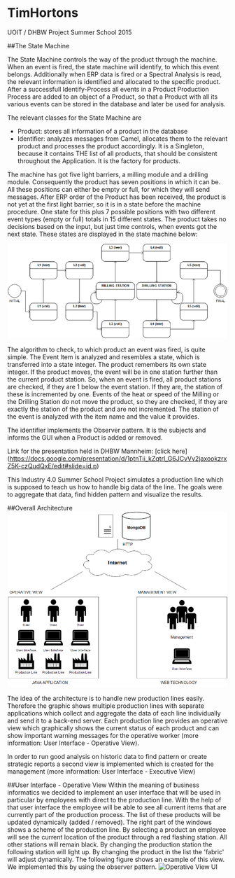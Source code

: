 # TimHortons
UOIT / DHBW Project Summer School 2015


##The State Machine

The State Machine controls the way of the product through the machine. When an event is fired, the state machine will identify, to which this event belongs. Additionally when ERP data is fired or a Spectral Analysis is read, the relevant information is identified and allocated to the specific product. After a successfull Identify-Process all events in a Product Production Process are added to an object of a Product, so that a Product with all its various events can be stored in the database and later be used for analysis.

The relevant classes for the State Machine are
- Product: stores all information of a product in the database
- Identifier: analyzes messages from Camel, allocates them to the relevant product and processes the product accordingly. It is a Singleton, because it contains THE list of all products, that should be consistent throughout the Application. It is the factory for products.

The machine has got five light barriers, a milling module and a drilling module. Consequently the product has seven positions in which it can be. All these positions can either be empty or full, for which they will send messages. After ERP order of the Product has been received, the product is not yet at the first light barrier, so it is in a state before the machine procedure. One state for this plus 7 possible positions with two different event types (empty or full) totals in 15 different states. The product takes no decisions based on the input, but just time controls, when events got the next state. These states are displayed in the state machine below:

![](https://github.com/ChristopherStumm/TimHortons/blob/master/Presentation%20materials/State_Machine.png)

The algorithm to check, to which product an event was fired, is quite simple. The Event Item is analyzed and resembles a state, which is transferred into a state integer. The product remembers its own state integer. If the product moves, the event will be in one station further than the current product station. So, when an event is fired, all product stations are checked, if they are 1 below the event station. If they are, the station of these is incremented by one. Events of the heat or speed of the Milling or the Drilling Station do not move the product, so they are checked, if they are exactly the station of the product and are not incremented. The station of the event is analyzed with the item name and the value it provides.

The identifier implements the Observer pattern. It is the subjects and informs the GUI when a Product is added or removed.


Link for the presentation held in DHBW Mannheim: [click here] (https://docs.google.com/presentation/d/1ptnTii_kZqtrl_G6JCvVv2jaxookzrxZ5K-czQudQxE/edit#slide=id.p)

This Industry 4.0 Summer School Project simulates a production line which is supposed to teach us how to handle big data of the line.
The goals were to aggregate that data, find hidden pattern and visualize the results.

##Overall Architecture
![](https://raw.githubusercontent.com/ChristopherStumm/TimHortons/master/Presentation%20materials/Architecture.png "Architectural Overview")

The idea of the architecture is to handle new production lines easily. Therefore the graphic shows multiple production lines with separate applications which collect and aggregate the data of each line individually and send it to a back-end server. Each production line provides an operative view which graphically shows the current status of each product and can show important warning messages for the operative worker (more information: User Interface - Operative View).

In order to run good analysis on historic data to find pattern or create strategic reports a second view is implemented which is created for the management (more information: User Interface - Executive View)

##User Interface - Operative View
Within the meaning of business informatics we decided to implement an user interface that will be used in particular by employees with direct to the production line. With the help of that user interface the employee will be able to see all current items that are currently part of the production process. The list of these products will be updated dynamically (added / removed). The right part of the windows shows a scheme of the production line. By selecting a product an employee will see the current location of the product through a red flashing station. All other stations will remain black. By changing the production station the following station will light up. By changing the product in the list the 'fabric' will adjust dynamically. The following figure shows an example of this view. We implemented this by using the observer pattern. 
![](http://abload.de/img/fabric_ui9yot4.png "Operative View UI")